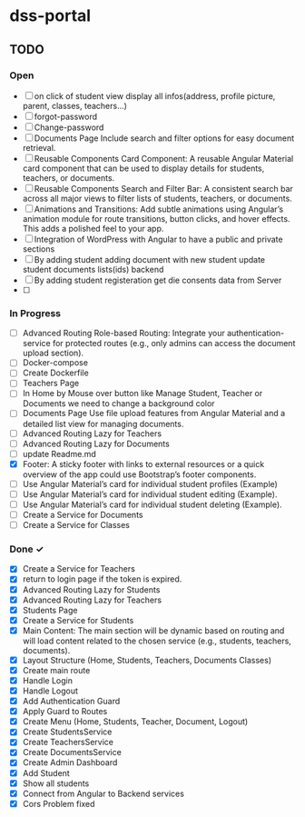 # dss-portal

## TODO

### Open
- [ ] on click of student view display all infos(address, profile picture, parent, classes, teachers...)
- [ ] forgot-password
- [ ] Change-password
- [ ] Documents Page Include search and filter options for easy document retrieval.
- [ ] Reusable Components Card Component: A reusable Angular Material card component that can be used to display details for students, teachers, or documents.
- [ ] Reusable Components Search and Filter Bar: A consistent search bar across all major views to filter lists of students, teachers, or documents.
- [ ] Animations and Transitions: Add subtle animations using Angular’s animation module for route transitions, button clicks, and hover effects. This adds a polished feel to your app.
- [ ] Integration of WordPress with Angular to have a public and private sections
- [ ] By adding student adding document with new student update student documents lists(ids) backend
- [ ] By adding student registeration get die consents data from Server
- [ ] 


### In Progress
- [ ] Advanced Routing Role-based Routing: Integrate your authentication-service for protected routes (e.g., only admins can access the document upload section).
- [ ] Docker-compose
- [ ] Create Dockerfile
- [ ] Teachers Page
- [ ] In Home by Mouse over button like Manage Student, Teacher or Documents we need to change a background color 
- [ ] Documents Page Use file upload features from Angular Material and a detailed list view for managing documents.
- [ ] Advanced Routing Lazy for Teachers
- [ ] Advanced Routing Lazy for Documents
- [ ] update Readme.md
- [x] Footer: A sticky footer with links to external resources or a quick overview of the app could use Bootstrap’s footer components.
- [ ] Use Angular Material’s card for individual student profiles (Example)
- [ ] Use Angular Material’s card for individual student editing (Example).
- [ ] Use Angular Material’s card for individual student deleting (Example).
- [ ] Create a Service for Documents
- [ ] Create a Service for Classes
  
### Done ✓
- [x] Create a Service for Teachers
- [x] return to login page if the token is expired. 
- [x] Advanced Routing Lazy for Students
- [x] Advanced Routing Lazy for Teachers
- [x] Students Page
- [x] Create a Service for Students
- [x] Main Content: The main section will be dynamic based on routing and will load content related to the chosen service (e.g., students, teachers, documents).
- [x] Layout Structure (Home, Students, Teachers, Documents Classes)
- [x] Create main route
- [x] Handle Login
- [x] Handle Logout
- [x] Add Authentication Guard
- [x] Apply Guard to Routes
- [x] Create Menu (Home, Students, Teacher, Document, Logout)
- [x] Create StudentsService
- [x] Create TeachersService
- [x] Create DocumentsService
- [x] Create Admin Dashboard 
- [x] Add Student
- [x] Show all students
- [x] Connect from Angular to Backend services
- [x] Cors Problem fixed
